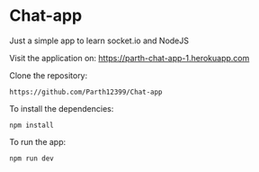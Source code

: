 # Chat-app

Just a simple app to learn socket.io and NodeJS

Visit the application on: https://parth-chat-app-1.herokuapp.com

Clone the repository: 
```
https://github.com/Parth12399/Chat-app
```

To install the dependencies:
```
npm install
```

To run the app:
```
npm run dev
```
